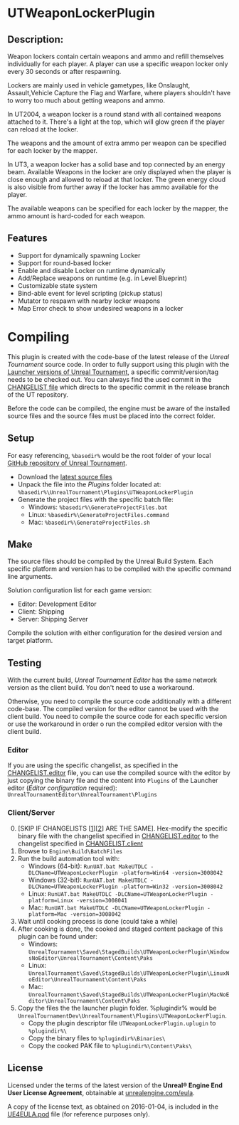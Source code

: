 ﻿UTWeaponLockerPlugin
==========

## Description:
Weapon lockers contain certain weapons and ammo and refill themselves
individually for each player. A player can use a specific weapon locker only
every 30 seconds or after respawning.

Lockers are mainly used in vehicle gametypes, like Onslaught, Assault,Vehicle
Capture the Flag and Warfare, where players shouldn't have to worry too much
about getting weapons and ammo.


In UT2004, a weapon locker is a round stand with all contained weapons
attached to it. There's a light at the top, which will glow green if the
player can reload at the locker.

The weapons and the amount of extra ammo per weapon can be specified for
each locker by the mapper.


In UT3, a weapon locker has a solid base and top connected by an energy beam.
Available Weapons in the locker are only displayed when the player is close
enough and allowed to reload at that locker. The green energy cloud is also
visible from further away if the locker has ammo available for the player.

The available weapons can be specified for each locker by the mapper, the
ammo amount is hard-coded for each weapon.

## Features
- Support for dynamically spawning Locker
- Support for round-based locker
- Enable and disable Locker on runtime dynamically
- Add/Replace weapons on runtime (e.g. in Level Blueprint)
- Customizable state system
- Bind-able event for level scripting (pickup status)
- Mutator to respawn with nearby locker weapons
- Map Error check to show undesired weapons in a locker

# Compiling

This plugin is created with the code-base of the latest release of the _Unreal Tournament_ source code. In order to fully support using this plugin with the [Launcher versions of Unreal Tournament](https://www.unrealtournament.com/download), a specific commit/version/tag needs to be checked out. You can always find the used commit in the [CHANGELIST file](CHANGELIST.editor) which directs to the specific commit in the release branch of the UT repository.

Before the code can be compiled, the engine must be aware of the installed source files and the source files must be placed into the correct folder.

## Setup

For easy referencing, `%basedir%` would be the root folder of your local [GitHub repository of Unreal Tournament](https://github.com/EpicGames/UnrealTournament).

- Download the [latest source files](/../../archive/master.zip)
- Unpack the file into the *Plugins* folder located at:  
  `%basedir%\UnrealTournament\Plugins\UTWeaponLockerPlugin`
- Generate the project files with the specific batch file:  
  - Windows: `%basedir%\GenerateProjectFiles.bat`
  - Linux: `%basedir%\GenerateProjectFiles.command`
  - Mac: `%basedir%\GenerateProjectFiles.sh`

## Make

The source files should be compiled by the Unreal Build System. Each specific platform and version has to be compiled with the specific command line arguments.

Solution configuration list for each game version:
- Editor: Development Editor
- Client: Shipping
- Server: Shipping Server

Compile the solution with either configuration for the desired version and target platform.

## Testing


With the current build, _Unreal Tournament Editor_ has the same network version as the client build. You don't need to use a workaround.

Otherwise, you need to compile the source code additionally with a different code-base. The compiled version for the editor cannot be used with the client build. You need to compile the source code for each specific version or use the workaround in order o run the compiled editor version with the client build.

### Editor

If you are using the specific changelist, as specified in the [CHANGELIST.editor](CHANGELIST.editor) file, you can use the compiled source with the editor by just copying the binary file and the content into `Plugins` of the Launcher editor (_Editor configuration_ required): `UnrealTournamentEditor\UnrealTournament\Plugins`

### Client/Server  

0. \[SKIP IF CHANGELISTS [[1](CHANGELIST.editor)][[2](CHANGELIST.client)] ARE THE SAME\]. Hex-modify the specific binary file with the changelist specified in [CHANGELIST.editor](CHANGELIST.editor) to the changelist specified in [CHANGELIST.client](CHANGELIST.client)
0. Browse to `Engine\Build\BatchFiles`
0. Run the build automation tool with:  
     - Windows (64-bit): `RunUAT.bat MakeUTDLC -DLCName=UTWeaponLockerPlugin -platform=Win64 -version=3008042`
     - Windows (32-bit): `RunUAT.bat MakeUTDLC -DLCName=UTWeaponLockerPlugin -platform=Win32 -version=3008042`
     - Linux: `RunUAT.bat MakeUTDLC -DLCName=UTWeaponLockerPlugin -platform=Linux -version=3008041`
     - Mac: `RunUAT.bat MakeUTDLC -DLCName=UTWeaponLockerPlugin -platform=Mac -version=3008042`
0. Wait until cooking process is done (could take a while)
0. After cooking is done, the cooked and staged content package of this plugin can be found under:
   - Windows: `UnrealTournament\Saved\StagedBuilds\UTWeaponLockerPlugin\WindowsNoEditor\UnrealTournament\Content\Paks`
   - Linux: `UnrealTournament\Saved\StagedBuilds\UTWeaponLockerPlugin\LinuxNoEditor\UnrealTournament\Content\Paks`
   - Mac: `UnrealTournament\Saved\StagedBuilds\UTWeaponLockerPlugin\MacNoEditor\UnrealTournament\Content\Paks`
0. Copy the files the the launcher plugin folder. %plugindir% would be `UnrealTournamentDev\UnrealTournament\Plugins\UTWeaponLockerPlugin`.
   - Copy the plugin descriptor file `UTWeaponLockerPlugin.uplugin` to `%plugindir%\`
   - Copy the binary files to `%plugindir%\Binaries\`
   - Copy the cooked PAK file to `%plugindir%\Content\Paks\`

## License

Licensed under the terms of the latest version of the **Unreal® Engine End User License Agreement**, obtainable at [unrealengine.com/eula](//unrealengine.com/eula).

A copy of the license text, as obtained on 2016-01-04, is included in the [UE4EULA.pod](UE4EULA.pod) file (for reference purposes only).
